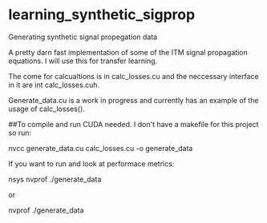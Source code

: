 # learning_synthetic_sigprop
Generating synthetic signal propegation data

A pretty darn fast implementation of some of the ITM signal propagation equations.  I will use this for transfer learning.

The come for calcualtions is in calc_losses.cu and the neccessary interface in it are int calc_losses.cuh.

Generate_data.cu is a work in progress and currently has an example of the usage of calc_losses().

##To compile and run
CUDA needed.  I don't have a makefile for this project so run:

nvcc generate_data.cu calc_losses.cu -o generate_data

If you want to run and look at performace metrics:

nsys nvprof ./generate_data

or

nvprof ./generate_data

